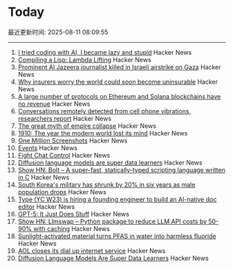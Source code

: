 # Today

最近更新时间: 2025-08-11 08:09:55

--- 
1. [I tried coding with AI, I became lazy and stupid](https://thomasorus.com/i-tried-coding-with-ai-i-became-lazy-and-stupid) Hacker News
2. [Compiling a Lisp: Lambda Lifting](https://bernsteinbear.com/blog/compiling-a-lisp-12/) Hacker News
3. [Prominent Al Jazeera journalist killed in Israeli airstrike on Gaza](https://www.theguardian.com/world/2025/aug/10/prominent-al-jazeera-journalist-killed-in-israeli-airstrike-on-gaza) Hacker News
4. [Why insurers worry the world could soon become uninsurable](https://www.cnbc.com/2025/08/08/climate-insurers-are-worried-the-world-could-soon-become-uninsurable-.html) Hacker News
5. [A large number of protocols on Ethereum and Solana blockchains have no revenue](https://www.coindesk.com/markets/2025/07/23/disguised-unemployment-in-blockchain-data-shows-only-12-of-ethereum-25-of-solana-protocols-have-revenue) Hacker News
6. [Conversations remotely detected from cell phone vibrations, researchers report](https://www.psu.edu/news/engineering/story/conversations-remotely-detected-cell-phone-vibrations-researchers-report) Hacker News
7. [The great myth of empire collapse](https://aeon.co/essays/the-great-myth-of-empire-collapse) Hacker News
8. [1910: The year the modern world lost its mind](https://www.derekthompson.org/p/1910-the-year-the-modern-world-lost) Hacker News
9. [One Million Screenshots](https://onemillionscreenshots.com/?q=random) Hacker News
10. [Events](https://developer.mozilla.org/en-US/docs/Learn_web_development/Core/Scripting/Events) Hacker News
11. [Fight Chat Control](https://fightchatcontrol.eu/) Hacker News
12. [Diffusion language models are super data learners](https://jinjieni.notion.site/Diffusion-Language-Models-are-Super-Data-Learners-239d8f03a866800ab196e49928c019ac) Hacker News
13. [Show HN: Bolt – A super-fast, statically-typed scripting language written in C](https://github.com/Beariish/bolt) Hacker News
14. [South Korea's military has shrunk by 20% in six years as male population drops](https://www.channelnewsasia.com/east-asia/south-koreas-military-has-shrunk-20-in-six-years-male-population-drops-5287301) Hacker News
15. [Type (YC W23) is hiring a founding engineer to build an AI-native doc editor](https://www.ycombinator.com/companies/type/jobs/1idOunL-founding-product-engineer) Hacker News
16. [GPT-5: It Just Does Stuff](https://www.oneusefulthing.org/p/gpt-5-it-just-does-stuff) Hacker News
17. [Show HN: Llmswap – Python package to reduce LLM API costs by 50-90% with caching](https://pypi.org/project/llmswap) Hacker News
18. [Sunlight-activated material turns PFAS in water into harmless fluoride](https://phys.org/news/2025-08-sunlight-material-pfas-harmless-fluoride.html) Hacker News
19. [AOL closes its dial up internet service](https://www.ispreview.co.uk/index.php/2025/08/after-34-years-aol-finally-closes-its-dial-up-internet-service.html) Hacker News
20. [Diffusion Language Models Are Super Data Learners](https://jinjieni.notion.site/Diffusion-Language-Models-are-Super-Data-Learners-239d8f03a866800ab196e49928c019ac) Hacker News
